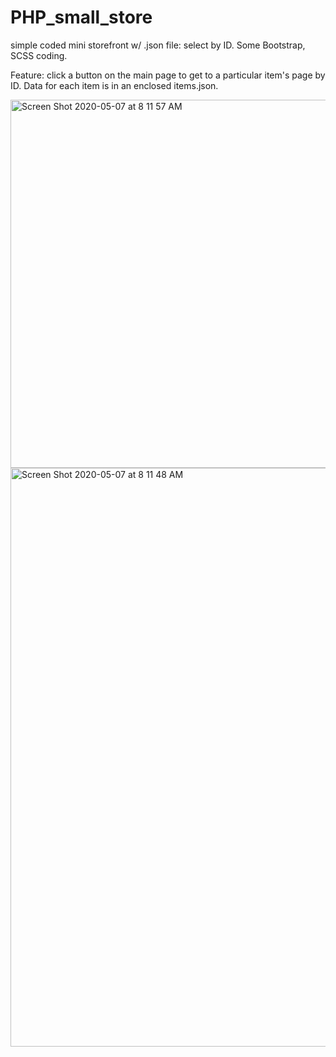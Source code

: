 # PHP_small_store
simple coded mini storefront w/ .json file: select by ID. Some Bootstrap, SCSS coding. 

Feature: click a button on the main page to get to a particular item's page by ID. Data for each item is in an enclosed items.json.


<img width="589" alt="Screen Shot 2020-05-07 at 8 11 57 AM" src="https://user-images.githubusercontent.com/22375594/81298521-80b3ee80-903a-11ea-9e15-44bfda54fa1a.png">
<img width="926" alt="Screen Shot 2020-05-07 at 8 11 48 AM" src="https://user-images.githubusercontent.com/22375594/81298523-814c8500-903a-11ea-95bd-48d47ed780ef.png">

